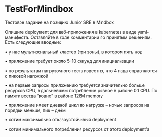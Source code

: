 # TestForMindbox
Тестовое задание на позицию Junior SRE в  Mindbox 

Опишите deployment для веб-приложения в kubernetes в виде yaml-манифеста. Оставляйте в коде комментарии по принятым решениям. Есть следующие вводные:

 • у нас мультизональный кластер (три зоны), в котором пять нод
 
 • приложение требует около 5-10 секунд для инициализации
 
 • по результатам нагрузочного теста известно, что 4 пода справляются с пиковой нагрузкой
 
 • на первые запросы приложению требуется значительно больше ресурсов CPU, в дальнейшем потребление ровное в районе 0.1 CPU. По памяти всегда “ровно” в районе 128M memory
 
 • приложение имеет дневной цикл по нагрузке – ночью запросов на порядки меньше, пик – днём
 
 • хотим максимально отказоустойчивый deployment
 
 • хотим минимального потребления ресурсов от этого deployment’а
